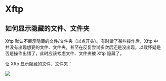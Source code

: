 # Xftp

## 如何显示隐藏的文件、文件夹

Xftp 默认不展示隐藏的文件/文件夹（以点开头）。有时做了某些操作后，Xftp 中并没有出现想要的文件、文件夹，甚至在反复尝试多次后还是没出现，以致怀疑是否是操作出错了，此时应该考虑文件、文件夹被 Xftp 隐藏了。

让 Xftp 显示隐藏的文件、文件夹：

![](http://image.newarea.site/2023-12-01-01-40-34.png)